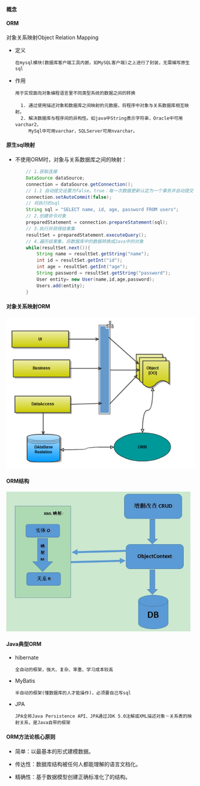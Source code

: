 #### 概念

#### ORM

对象关系映射Object Relation Mapping

* 定义
  
      在mysql模块(数据库客户端工具内嵌，如MySQL客户端)之上进行了封装，无需编写原生sql

* 作用

      用于实现面向对象编程语言里不同类型系统的数据之间的转换

        1. 通过使用描述对象和数据库之间映射的元数据，将程序中对象与关系数据库相互映射。
        2. 解决数据库与程序间的异构性。如java中String表示字符串，Oracle中可用varchar2，
           MySql中可用varchar，SQLServer可用nvarchar。

#### 原生sql映射

* 不使用ORM时，对象与关系数据库之间的映射：
    ```java
        // 1.获取连接
        DataSource dataSource;
        connection = dataSource.getConnection();
        // 1.1 自动提交设置为false。true：每一次数据更新认定为一个事务并自动提交
        connection.setAutoCommit(false);
        // 将执行的sql
        String sql = "SELECT name, id, age, password FROM users";
        // 2.创建命令对象
        preparedStatement = connection.prepareStatement(sql);
        // 3.执行并获得结果集
        resultSet = preparedStatement.executeQuery();
        // 4.遍历结果集，将数据库中的数据转换成Java中的对象
        while(resultSet.next()){
            String name = resultSet.getString("name");
            int id = resultSet.getInt("id");
            int age = resultSet.getInt("age");
            String password = resultSet.getString("password");
            User entity= new User(name,id,age,password);
            Users.add(entity);
        }
    ```
#### 对象关系映射ORM
![OrmSample.png](orm/OrmSample.png)

#### ORM结构
![ORM.png](orm/ORM.png)

#### Java典型ORM

* hibernate
  
      全自动的框架，强大、复杂、笨重、学习成本较高
  
* MyBatis

      半自动的框架(懂数据库的人才能操作)，必须要自己写sql
  
* JPA

      JPA全称Java Persistence API、JPA通过JDK 5.0注解或XML描述对象－关系表的映射关系，是Java自带的框架

#### ORM方法论核心原则

* 简单：以最基本的形式建模数据。

* 传达性：数据库结构被任何人都能理解的语言文档化。

* 精确性：基于数据模型创建正确标准化了的结构。

